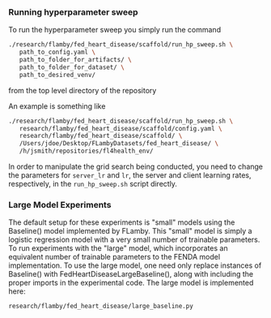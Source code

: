 ### Running hyperparameter sweep

To run the hyperparameter sweep you simply run the command

```bash
./research/flamby/fed_heart_disease/scaffold/run_hp_sweep.sh \
   path_to_config.yaml \
   path_to_folder_for_artifacts/ \
   path_to_folder_for_dataset/ \
   path_to_desired_venv/
```

from the top level directory of the repository

An example is something like
``` bash
./research/flamby/fed_heart_disease/scaffold/run_hp_sweep.sh \
   research/flamby/fed_heart_disease/scaffold/config.yaml \
   research/flamby/fed_heart_disease/scaffold/ \
   /Users/jdoe/Desktop/FLambyDatasets/fed_heart_disease/ \
   /h/jsmith/repositories/fl4health_env/
```

In order to manipulate the grid search being conducted, you need to change the parameters for `server_lr` and `lr`, the server and client learning rates, respectively, in the `run_hp_sweep.sh` script directly.

### Large Model Experiments

The default setup for these experiments is "small" models using the Baseline() model implemented by FLamby. This "small" model is simply a logistic regression model with a very small number of trainable parameters. To run experiments with the "large" model, which incorporates an equivalent number of trainable parameters to the FENDA model implementation. To use the large model, one need only replace instances of Baseline() with FedHeartDiseaseLargeBaseline(), along with including the proper imports in the experimental code. The large model is implemented here:

```
research/flamby/fed_heart_disease/large_baseline.py
```
